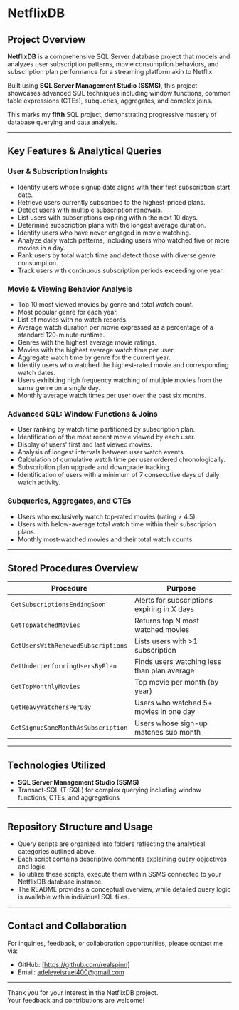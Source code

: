  # NetflixDB

## Project Overview

**NetflixDB** is a comprehensive SQL Server database project that models and analyzes user subscription patterns, movie consumption behaviors, and subscription plan performance for a streaming platform akin to Netflix. 

Built using **SQL Server Management Studio (SSMS)**, this project showcases advanced SQL techniques including window functions, common table expressions (CTEs), subqueries, aggregates, and complex joins.

This marks my **fifth** SQL project, demonstrating progressive mastery of database querying and data analysis.

---

## Key Features & Analytical Queries

### User & Subscription Insights
- Identify users whose signup date aligns with their first subscription start date.
- Retrieve users currently subscribed to the highest-priced plans.
- Detect users with multiple subscription renewals.
- List users with subscriptions expiring within the next 10 days.
- Determine subscription plans with the longest average duration.
- Identify users who have never engaged in movie watching.
- Analyze daily watch patterns, including users who watched five or more movies in a day.
- Rank users by total watch time and detect those with diverse genre consumption.
- Track users with continuous subscription periods exceeding one year.

### Movie & Viewing Behavior Analysis
- Top 10 most viewed movies by genre and total watch count.
- Most popular genre for each year.
- List of movies with no watch records.
- Average watch duration per movie expressed as a percentage of a standard 120-minute runtime.
- Genres with the highest average movie ratings.
- Movies with the highest average watch time per user.
- Aggregate watch time by genre for the current year.
- Identify users who watched the highest-rated movie and corresponding watch dates.
- Users exhibiting high frequency watching of multiple movies from the same genre on a single day.
- Monthly average watch times per user over the past six months.

### Advanced SQL: Window Functions & Joins
- User ranking by watch time partitioned by subscription plan.
- Identification of the most recent movie viewed by each user.
- Display of users’ first and last viewed movies.
- Analysis of longest intervals between user watch events.
- Calculation of cumulative watch time per user ordered chronologically.
- Subscription plan upgrade and downgrade tracking.
- Identification of users with a minimum of 7 consecutive days of daily watch activity.

### Subqueries, Aggregates, and CTEs
- Users who exclusively watch top-rated movies (rating > 4.5).
- Users with below-average total watch time within their subscription plans.
- Monthly most-watched movies and their total watch counts.

---

## Stored Procedures Overview

| Procedure | Purpose |
|----------|---------|
| `GetSubscriptionsEndingSoon` | Alerts for subscriptions expiring in X days |
| `GetTopWatchedMovies` | Returns top N most watched movies |
| `GetUsersWithRenewedSubscriptions` | Lists users with >1 subscription |
| `GetUnderperformingUsersByPlan` | Finds users watching less than plan average |
| `GetTopMonthlyMovies` | Top movie per month (by year) |
| `GetHeavyWatchersPerDay` | Users who watched 5+ movies in one day |
| `GetSignupSameMonthAsSubscription` | Users whose sign-up matches sub month |

---

## Technologies Utilized

- **SQL Server Management Studio (SSMS)**
- Transact-SQL (T-SQL) for complex querying including window functions, CTEs, and aggregations

---

## Repository Structure and Usage

- Query scripts are organized into folders reflecting the analytical categories outlined above.
- Each script contains descriptive comments explaining query objectives and logic.
- To utilize these scripts, execute them within SSMS connected to your NetflixDB database instance.
- The README provides a conceptual overview, while detailed query logic is available within individual SQL files.

---

## Contact and Collaboration

For inquiries, feedback, or collaboration opportunities, please contact me via:

- GitHub: [https://github.com/realspinn]
- Email: adeleyeisrael400@gmail.com

---

Thank you for your interest in the NetflixDB project.  
Your feedback and contributions are welcome!
